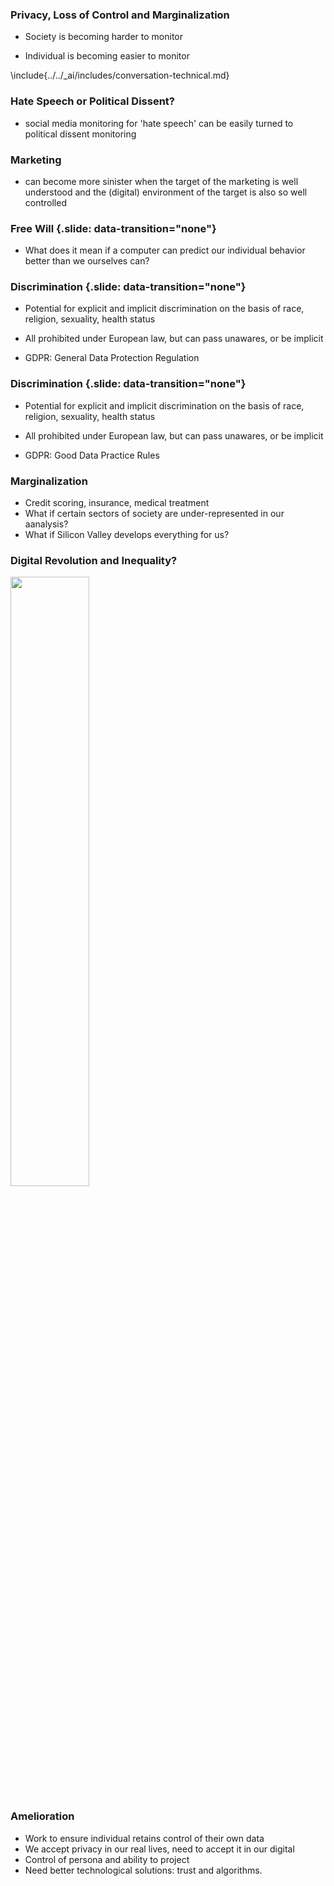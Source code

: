 
### Privacy, Loss of Control and Marginalization

* Society is becoming harder to monitor

* Individual is becoming easier to monitor

\include{../../_ai/includes/conversation-technical.md}


### Hate Speech or Political Dissent?

* social media monitoring for 'hate speech' can be easily turned to political dissent monitoring


### Marketing

* can become more sinister when the target of the marketing is well understood and the (digital) environment of the target is also so well controlled


### Free Will {.slide: data-transition="none"}

*  What does it mean if a computer can predict our individual behavior better than we ourselves can?


### Discrimination {.slide: data-transition="none"}

* Potential for explicit and implicit discrimination on the basis of race, religion, sexuality, health status

* All prohibited under European law, but can pass unawares, or be implicit

* GDPR: General Data Protection Regulation

### Discrimination {.slide: data-transition="none"}

* Potential for explicit and implicit discrimination on the basis of race, religion, sexuality, health status

* All prohibited under European law, but can pass unawares, or be implicit

* GDPR: Good Data Practice Rules


### Marginalization

* Credit scoring, insurance, medical treatment
* What if certain sectors of society are under-represented in our aanalysis?
* What if Silicon Valley develops everything for us?

### Digital Revolution and Inequality?

<img src="./diagrams/woman-tends-house-in-village-of-uganda-africa.jpg" width="50%" style="border:none">

### Amelioration

* Work to ensure individual retains control of their own data
* We accept privacy in our real lives, need to accept it in our digital
* Control of persona and ability to project
* Need better technological solutions: trust and algorithms.

